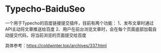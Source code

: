 # Typecho-BaiduSeo

一个用于Typecho的百度链接提交插件，目前有两个功能：
1、发布文章时通过API主动将文章推送给百度
2、用户在前台浏览文章时，会在每个页面底部加载自动提交代码，将当前浏览的页面提交给百度

具体参考：https://coldwinter.top/archives/337.html
